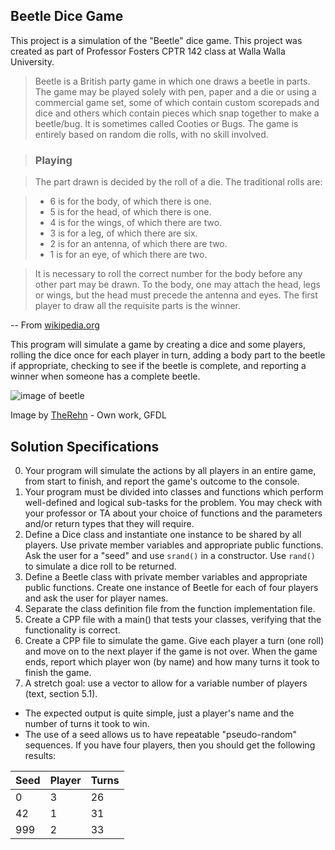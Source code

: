 ## Beetle Dice Game

This project is a simulation of the "Beetle" dice game.
This project was created as part of Professor Fosters CPTR 142 class at Walla Walla University.

> Beetle is a British party game in which one draws a beetle in parts. The game may be played solely with pen, paper and a die or using a commercial game set, some of which contain custom scorepads and dice and others which contain pieces which snap together to make a beetle/bug. It is sometimes called Cooties or Bugs. The game is entirely based on random die rolls, with no skill involved.

> ### Playing

> The part drawn is decided by the roll of a die. The traditional rolls are:

> * 6 is for the body, of which there is one.
> * 5 is for the head, of which there is one.
> * 4 is for the wings, of which there are two.
> * 3 is for a leg, of which there are six.
> * 2 is for an antenna, of which there are two.
> * 1 is for an eye, of which there are two.

> It is necessary to roll the correct number for the body before any other part may be drawn. To the body, one may attach the head, legs or wings, but the head must precede the antenna and eyes. The first player to draw all the requisite parts is the winner.

-- From [wikipedia.org](https://en.wikipedia.org/wiki/Beetle_(game)#/media/File:Beetle_Drive_Beetle.JPG)

This program will simulate a game by creating a dice and some players, rolling the dice once for each player in turn, adding a body part to the beetle if appropriate, checking to see if the beetle is complete, and reporting a winner when someone has a complete beetle.

![image of beetle](https://upload.wikimedia.org/wikipedia/commons/thumb/d/df/Beetle_Drive_Beetle.JPG/339px-Beetle_Drive_Beetle.JPG) 

Image by [TheRehn](https://commons.wikimedia.org/w/index.php?curid=3361932) - Own work, GFDL

## Solution Specifications

0. Your program will simulate the actions by all players in an entire game, from start to finish, and report the game's outcome to the console. 
0. Your program must be divided into classes and functions which perform well-defined and logical sub-tasks for the problem. You may check with your professor or TA about your choice of functions and the parameters and/or return types that they will require.
0. Define a Dice class and instantiate one instance to be shared by all players. Use private member variables and appropriate public functions. Ask the user for a "seed" and use `srand()` in a constructor. Use `rand()` to simulate a dice roll to be returned.
0. Define a Beetle class with private member variables and appropriate public functions. Create one instance of Beetle for each of four players and ask the user for player names.
1. Separate the class definition file from the function implementation file.
1. Create a CPP file with a main() that tests your classes, verifying that the functionality is correct.
0. Create a CPP file to simulate the game. Give each player a turn (one roll) and move on to the next player if the game is not over. When the game ends, report which player won (by name) and how many turns it took to finish the game.
1. A stretch goal: use a vector to allow for a variable number of players (text, section 5.1).


* The expected output is quite simple, just a player's name and the number of turns it took to win.
* The use of a seed allows us to have repeatable "pseudo-random" sequences. If you have four players, then you should get the following results:

Seed | Player | Turns
-----|--------|------
   0 |    3   |  26  
  42 |    1   |  31  
 999 |    2   |  33


